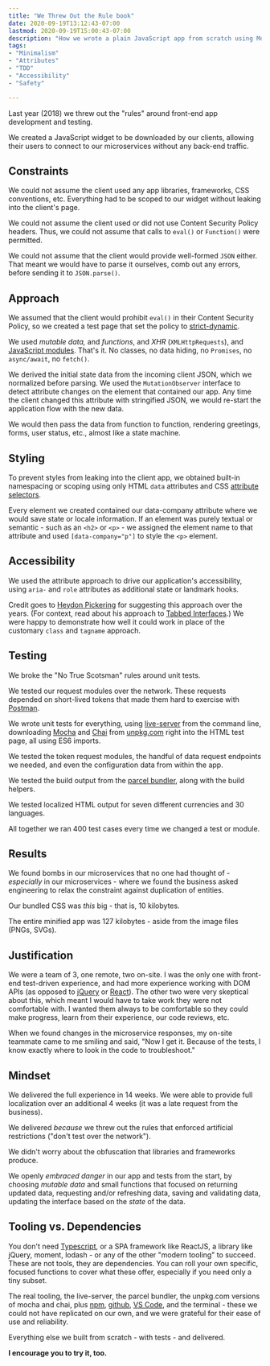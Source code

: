 ```yaml
---
title: "We Threw Out the Rule book"
date: 2020-09-19T13:12:43-07:00
lastmod: 2020-09-19T15:00:43-07:00
description: "How we wrote a plain JavaScript app from scratch using Mocha for test-driven development and ParcelJS for bundling."
tags: 
- "Minimalism"
- "Attributes"
- "TDD"
- "Accessibility"
- "Safety"

---
```


Last year (2018) we threw out the "rules" around front-end app development and testing.

<!--more-->

We created a JavaScript widget to be downloaded by our clients, allowing their users to connect to our microservices without any back-end traffic.

## Constraints

We could not assume the client used any app libraries, frameworks, CSS conventions, etc. Everything had to be scoped to our widget without leaking into the client's page.

We could not assume the client used or did not use Content Security Policy headers. Thus, we could not assume that calls to `eval()` or `Function()` were permitted.

We could not assume that the client would provide well-formed `JSON` either. That meant we would have to parse it ourselves, comb out any errors, before sending it to `JSON.parse()`.

## Approach

We assumed that the client would prohibit `eval()` in their Content Security Policy, so we created a test page that set the policy to [strict-dynamic](https://content-security-policy.com/strict-dynamic/).

We used *mutable data,* and *functions*, and *XHR* (`XMLHttpRequests`), and [JavaScript modules](https://developer.mozilla.org/en-US/docs/Web/JavaScript/Guide/Modules). That's it. No classes, no data hiding, no `Promises`, no `async/await`, no `fetch()`.

We derived the initial state data from the incoming client JSON, which we normalized before parsing. We used the `MutationObserver` interface to detect attribute changes on the element that contained our app. Any time the client changed this attribute with stringified JSON, we would re-start the application flow with the new data.

We would then pass the data from function to function, rendering greetings, forms, user status, etc., almost like a state machine.

## Styling

To prevent styles from leaking into the client app, we obtained built-in namespacing or scoping using only HTML `data` attributes and CSS [attribute selectors](https://developer.mozilla.org/en-US/docs/Web/CSS/Attribute_selectors).

Every element we created contained our data-company attribute where we would save state or locale information. If an element was purely textual or semantic - such as an `<h2>` or `<p>` - we assigned the element name to that attribute and used `[data-company="p"]` to style the `<p>` element.

## Accessibility

We used the attribute approach to drive our application's accessibility, using `aria-` and `role` attributes as additional state or landmark hooks.

Credit goes to [Heydon Pickering](https://heydonworks.com/) for suggesting this approach over the years. (For context, read about his approach to [Tabbed Interfaces](https://inclusive-components.design/tabbed-interfaces/).) We were happy to demonstrate how well it could work in place of the customary `class` and `tagname` approach.

## Testing

We broke the "No True Scotsman" rules around unit tests.

We tested our request modules over the network. These requests depended on short-lived tokens that made them hard to exercise with [Postman](https://www.postman.com/).

We wrote unit tests for everything, using [live-server](http://tapiov.net/live-server/) from the command line, downloading [Mocha](https://mochajs.org/) and [Chai](https://www.chaijs.com/) from [unpkg.com](https://unpkg.com/) right into the HTML test page, all using ES6 imports.

We tested the token request modules, the handful of data request endpoints we needed, and even the configuration data from within the app.

We tested the build output from the [parcel bundler](https://parceljs.org/), along with the build helpers.

We tested localized HTML output for seven different currencies and 30 languages.

All together we ran 400 test cases every time we changed a test or module.

## Results

We found bombs in our microservices that no one had thought of - *especially* in our microservices - where we found the business asked engineering to relax the constraint against duplication of entities.

Our bundled CSS was *this* big - that is, 10 kilobytes.

The entire minified app was 127 kilobytes - aside from the image files (PNGs, SVGs).

## Justification

We were a team of 3, one remote, two on-site. I was the only one with front-end test-driven experience, and had more experience working with DOM APIs (as opposed to [jQuery](https://jquery.com/) or [React](https://reactjs.org/)). The other two were very skeptical about this, which meant I would have to take work they were not comfortable with. I wanted them always to be comfortable so they could make progress, learn from their experience, our code reviews, etc.

When we found changes in the microservice responses, my on-site teammate came to me smiling and said, "Now I get it. Because of the tests, I know exactly where to look in the code to troubleshoot."

## Mindset

We delivered the full experience in 14 weeks. We were able to provide full localization over an additional 4 weeks (it was a late request from the business).

We delivered *because* we threw out the rules that enforced artificial restrictions ("don't test over the network").

We didn't worry about the obfuscation that libraries and frameworks produce.

We openly *embraced danger* in our app and tests from the start, by choosing *mutable data* and small functions that focused on returning updated data, requesting and/or refreshing data, saving and validating data, updating the interface based on the *state* of the data.

## Tooling vs. Dependencies

You don't need [Typescript](https://www.typescriptlang.org/), or a SPA framework like ReactJS, a library like jQuery, moment, lodash - or any of the other "modern tooling" to succeed. These are not tools, they are dependencies. You can roll your own specific, focused functions to cover what these offer, especially if you need only a tiny subset.

The real tooling, the live-server, the parcel bundler, the unpkg.com versions of mocha and chai, plus [npm](https://www.npmjs.com/), [github](https://github.com/), [VS Code](https://code.visualstudio.com/), and the terminal - these we could not have replicated on our own, and we were grateful for their ease of use and reliability.

Everything else we built from scratch - with tests - and delivered.

**I encourage you to try it, too.**
